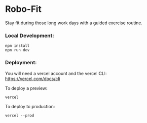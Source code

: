# Robo-Fit

Stay fit during those long work days with a guided exercise routine.

### Local Development:

```
npm install
npm run dev
```

### Deployment:

You will need a vercel account and the vercel CLI:
https://vercel.com/docs/cli

To deploy a preview:

```
vercel
```

To deploy to production:

```
vercel --prod
```
